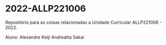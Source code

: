 # 2022-ALLP221006
Repositório para as coisas relacionadas a Unidade Curricular ALLP221006 - 2022.

Aluno: Alexandre Keiji Andreatta Sakai
